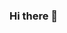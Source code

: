 ### Hi there 👋

<!--
**hafithm/hafithm** is a ✨ _special_ ✨ repository because its `README.md` (this file) appears on your GitHub profile.

Here are some ideas to get you started:

- 🔭 I’m currently working on ...
- 🌱 I’m currently learning SQL, Python and Tableau 
- 👯 I’m looking to collaborate on ...
- 🤔 I’m looking for help with ...![Senior night pic](https://github.com/hafithm/hafithm/assets/143231406/bc154f2e-afc0-4001-aed7-317c22e8afe0)

- 💬 Ask me about ...
- 📫 How to reach me: ...
- 😄 Pronouns: ...
- ⚡ Fun fact: ...
-->
